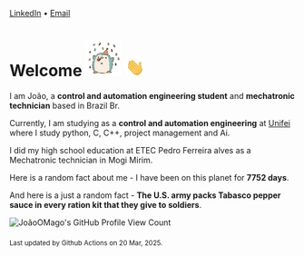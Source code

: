[LinkedIn](https://www.linkedin.com/in/joão-pedro-gozzoli-b95641301/) &bull;
[Email](joaopedrogozzoli@gmail.com)

# Welcome <img src="happy.gif" height="64px" /> <img src="wave.gif" height="32px" />

I am João, a  **control and automation engineering student** and **mechatronic technician** based in Brazil Br.

Currently, I am studying as a **control and automation engineering** at [Unifei](https://unifei.edu.br) where I study python, C, C++, project management and Ai.

I did my high school education at ETEC Pedro Ferreira alves as a Mechatronic technician in Mogi Mirim.

Here is a random fact about me - I have been on this planet for **7752 days**.

And here is a just a random fact -  **The U.S. army packs Tabasco pepper sauce in every ration kit that they give to soldiers**.

![JoãoOMago's GitHub Profile View Count](https://komarev.com/ghpvc/?username=JoaoOMago)

<sub>Last updated by Github Actions on 20 Mar, 2025.</sub>
